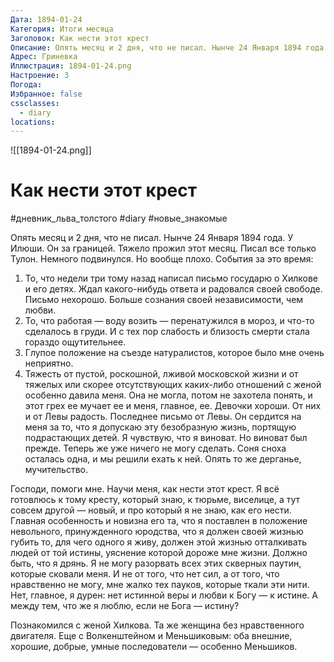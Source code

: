 ```yaml
---
Дата: 1894-01-24
Категория: Итоги месяца
Заголовок: Как нести этот крест
Описание: Опять месяц и 2 дня, что не писал. Нынче 24 Января 1894 года. У Илюши. Он за границей. Тяжело прожил этот месяц. Писал все только Тулон. Немного подвинулся. Но вообще плохо. События за это время то, что недели три тому назад написал письмо государю о Хилкове и его детях. 
Адрес: Гриневка
Иллюстрация: 1894-01-24.png
Настроение: 3
Погода: 
Избранное: false
cssclasses:
  - diary
locations:
---
```


![[1894-01-24.png]]

# Как нести этот крест

#дневник_льва_толстого #diary #новые_знакомые 

Опять месяц и 2 дня, что не писал. Нынче 24 Января 1894 года. У Илюши. Он за границей. Тяжело прожил этот месяц. Писал все только Тулон. Немного подвинулся. Но вообще плохо. События за это время:

1) То, что недели три тому назад написал письмо государю о Хилкове и его детях. Ждал какого-нибудь ответа и радовался своей свободе. Письмо нехорошо. Больше сознания своей независимости, чем любви. 
2) То, что работая — воду возить — перенатужился в мороз, и что-то сделалось в груди. И с тех пор слабость и близость смерти стала гораздо ощутительнее. 
3) Глупое положение на съезде натуралистов, которое было мне очень неприятно. 
4) Тяжесть от пустой, роскошной, лживой московской жизни и от тяжелых или скорее отсутствующих каких-либо отношений с женой особенно давила меня. Она не могла, потом не захотела понять, и этот грех ее мучает ее и меня, главное, ее. Девочки хороши. От них и от Левы радость. Последнее письмо от Левы. Он сердится на меня за то, что я допускаю эту безобразную жизнь, портящую подрастающих детей. Я чувствую, что я виноват. Но виноват был прежде. Теперь же уже ничего не могу сделать. Соня сноха осталась одна, и мы решили ехать к ней. Опять то же дерганье, мучительство.

Господи, помоги мне. Научи меня, как нести этот крест. Я всё готовлюсь к тому кресту, который знаю, к тюрьме, виселице, а тут совсем другой — новый, и про который я не знаю, как его нести. Главная особенность и новизна его та, что я поставлен в положение невольного, принужденного юродства, что я должен своей жизнью губить то, для чего одного я живу, должен этой жизнью отталкивать людей от той истины, уяснение которой дороже мне жизни. Должно быть, что я дрянь. Я не могу разорвать всех этих скверных паутин, которые сковали меня. И не от того, что нет сил, а от того, что нравственно не могу, мне жалко тех пауков, которые ткали эти нити. Нет, главное, я дурен: нет истинной веры и любви к Богу — к истине. А между тем, что же я люблю, если не Бога — истину?

Познакомился с женой Хилкова. Та же женщина без нравственного двигателя. Еще с Волкенштейном и Меньшиковым: оба внешние, хорошие, добрые, умные последователи — особенно Меньшиков.